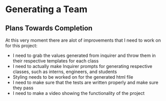 # Generating a Team

## Plans Towards Completion

At this very moment there are alot of improvements that I need to work on for this project:

* I need to grab the values generated from inquirer and throw them in their respective templates for each class
* I need to actually make Inquirer prompts for generating respective classes, such as interns, engineers, and students
* Styling needs to be worked on for the generated html file
* I need to make sure that the tests are written properly and make sure they pass
* I need to make a video showing the functionality of the project